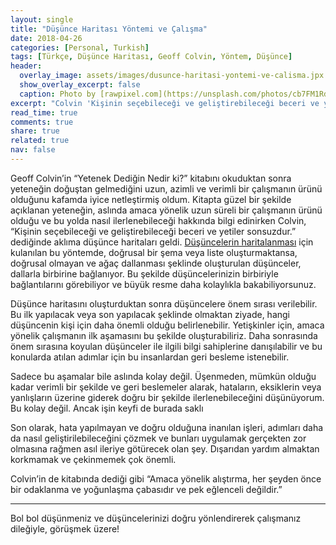 ```yaml
---
layout: single
title: "Düşünce Haritası Yöntemi ve Çalışma"
date: 2018-04-26
categories: [Personal, Turkish]
tags: [Türkçe, Düşünce Haritası, Geoff Colvin, Yöntem, Düşünce]
header:
  overlay_image: assets/images/dusunce-haritasi-yontemi-ve-calisma.jpx
  show_overlay_excerpt: false
  caption: Photo by [rawpixel.com](https://unsplash.com/photos/cb7FM1RdBrs) on [Unsplash](https://unsplash.com)
excerpt: "Colvin 'Kişinin seçebileceği ve geliştirebileceği beceri ve yetiler sonsuzdur.' diyor. Bu da büyük resme bakabilmek için benim aklıma Düşünce Haritası yöntemini getirdi."
read_time: true
comments: true
share: true
related: true
nav: false
---
```


Geoff Colvin’in “Yetenek Dediğin Nedir ki?” kitabını okuduktan sonra yeteneğin doğuştan gelmediğini uzun, azimli ve verimli bir çalışmanın ürünü olduğunu kafamda iyice netleştirmiş oldum. Kitapta güzel bir şekilde açıklanan yeteneğin, aslında amaca yönelik uzun süreli bir çalışmanın ürünü olduğu ve bu yolda nasıl ilerlenebileceği hakkında bilgi edinirken Colvin, “Kişinin seçebileceği ve geliştirebileceği beceri ve yetiler sonsuzdur.” dediğinde aklıma düşünce haritaları geldi. [Düşüncelerin haritalanması](https://www2.le.ac.uk/offices/ld/resources/study/thought-mapping) için kulanılan bu yöntemde, doğrusal bir şema veya liste oluşturmaktansa, doğrusal olmayan ve ağaç dallanması şeklinde oluşturulan düşünceler, dallarla birbirine bağlanıyor. Bu şekilde düşüncelerinizin birbiriyle bağlantılarını görebiliyor ve büyük resme daha kolaylıkla bakabiliyorsunuz.

Düşünce haritasını oluşturduktan sonra düşüncelere önem sırası verilebilir. Bu ilk yapılacak veya son yapılacak şeklinde olmaktan ziyade, hangi düşüncenin kişi için daha önemli olduğu belirlenebilir. Yetişkinler için, amaca yönelik çalışmanın ilk aşamasını bu şekilde oluşturabiliriz. Daha sonrasında önem sırasına koyulan düşünceler ile ilgili bilgi sahiplerine danışılabilir ve bu konularda atılan adımlar için bu insanlardan geri besleme istenebilir.

Sadece bu aşamalar bile aslında kolay değil. Üşenmeden, mümkün olduğu kadar verimli bir şekilde ve geri beslemeler alarak, hataların, eksiklerin veya yanlışların üzerine giderek doğru bir şekilde ilerlenebileceğini düşünüyorum. Bu kolay değil. Ancak işin keyfi de burada saklı

Son olarak, hata yapılmayan ve doğru olduğuna inanılan işleri, adımları daha da nasıl geliştirilebileceğini çözmek ve bunları uygulamak gerçekten zor olmasına rağmen asıl ileriye götürecek olan şey. Dışarıdan yardım almaktan korkmamak ve çekinmemek çok önemli.

Colvin’in de kitabında dediği gibi “Amaca yönelik alıştırma, her şeyden önce bir odaklanma ve yoğunlaşma çabasıdır ve pek eğlenceli değildir.”

----
Bol bol düşünmeniz ve düşüncelerinizi doğru yönlendirerek çalışmanız dileğiyle, görüşmek üzere!